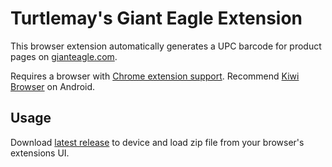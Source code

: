 # Turtlemay's Giant Eagle Extension

This browser extension automatically generates a UPC barcode for product pages on [gianteagle.com](https://gianteagle.com).

Requires a browser with [Chrome extension support](https://developer.chrome.com/docs/multidevice/faq/#does-chrome-for-android-support-apps-and-extensions). Recommend [Kiwi Browser](https://play.google.com/store/apps/details?id=com.kiwibrowser.browser) on Android.

## Usage

Download [latest release](https://github.com/turtlemay-gianteagle/gianteagle-web/releases) to device and load zip file from your browser's extensions UI.

